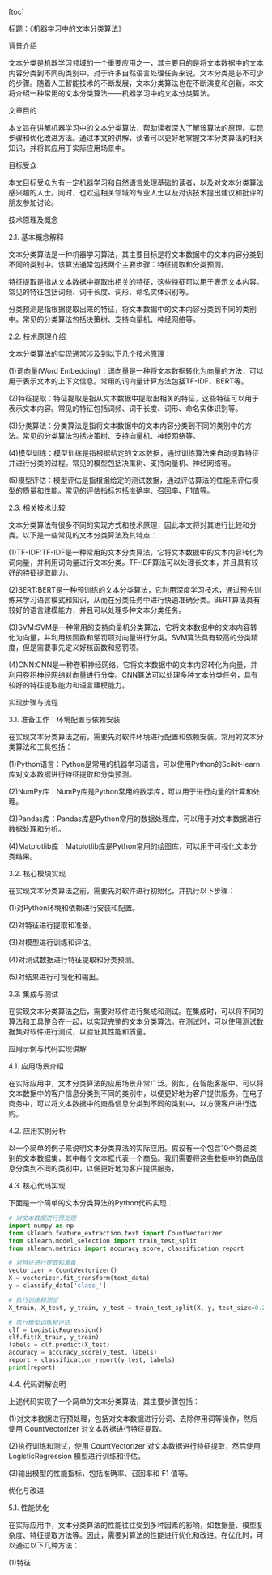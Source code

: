 
[toc]                    
                
                
标题：《机器学习中的文本分类算法》

背景介绍

文本分类是机器学习领域的一个重要应用之一，其主要目的是将文本数据中的文本内容分类到不同的类别中。对于许多自然语言处理任务来说，文本分类是必不可少的步骤。随着人工智能技术的不断发展，文本分类算法也在不断演变和创新。本文将介绍一种常用的文本分类算法——机器学习中的文本分类算法。

文章目的

本文旨在讲解机器学习中的文本分类算法，帮助读者深入了解该算法的原理、实现步骤和优化改进方法。通过本文的讲解，读者可以更好地掌握文本分类算法的相关知识，并将其应用于实际应用场景中。

目标受众

本文目标受众为有一定机器学习和自然语言处理基础的读者，以及对文本分类算法感兴趣的人士。同时，也欢迎相关领域的专业人士以及对该技术提出建议和批评的朋友参加讨论。

技术原理及概念

2.1. 基本概念解释

文本分类算法是一种机器学习算法，其主要目标是将文本数据中的文本内容分类到不同的类别中。该算法通常包括两个主要步骤：特征提取和分类预测。

特征提取是指从文本数据中提取出相关的特征，这些特征可以用于表示文本内容。常见的特征包括词频、词干长度、词形、命名实体识别等。

分类预测是指根据提取出来的特征，将文本数据中的文本内容分类到不同的类别中。常见的分类算法包括决策树、支持向量机、神经网络等。

2.2. 技术原理介绍

文本分类算法的实现通常涉及到以下几个技术原理：

(1)词向量(Word Embedding)：词向量是一种将文本数据转化为向量的方法，可以用于表示文本的上下文信息。常用的词向量计算方法包括TF-IDF、BERT等。

(2)特征提取：特征提取是指从文本数据中提取出相关的特征，这些特征可以用于表示文本内容。常见的特征包括词频、词干长度、词形、命名实体识别等。

(3)分类算法：分类算法是指将文本数据中的文本内容分类到不同的类别中的方法。常见的分类算法包括决策树、支持向量机、神经网络等。

(4)模型训练：模型训练是指根据给定的文本数据，通过训练算法来自动提取特征并进行分类的过程。常见的模型包括决策树、支持向量机、神经网络等。

(5)模型评估：模型评估是指根据给定的测试数据，通过评估算法的性能来评估模型的质量和性能。常见的评估指标包括准确率、召回率、F1值等。

2.3. 相关技术比较

文本分类算法有很多不同的实现方式和技术原理，因此本文将对其进行比较和分类。以下是一些常见的文本分类算法及其特点：

(1)TF-IDF:TF-IDF是一种常用的文本分类算法，它将文本数据中的文本内容转化为词向量，并利用词向量进行文本分类。TF-IDF算法可以处理长文本，并且具有较好的特征提取能力。

(2)BERT:BERT是一种预训练的文本分类算法，它利用深度学习技术，通过预先训练来学习语言模式和知识，从而在分类任务中进行快速准确分类。BERT算法具有较好的语言建模能力，并且可以处理多种文本分类任务。

(3)SVM:SVM是一种常用的支持向量机分类算法，它将文本数据中的文本内容转化为向量，并利用核函数和惩罚项对向量进行分类。SVM算法具有较高的分类精度，但是需要事先定义好核函数和惩罚项。

(4)CNN:CNN是一种卷积神经网络，它将文本数据中的文本内容转化为向量，并利用卷积神经网络对向量进行分类。CNN算法可以处理多种文本分类任务，具有较好的特征提取能力和语言建模能力。

实现步骤与流程

3.1. 准备工作：环境配置与依赖安装

在实现文本分类算法之前，需要先对软件环境进行配置和依赖安装。常用的文本分类算法和工具包括：

(1)Python语言：Python是常用的机器学习语言，可以使用Python的Scikit-learn库对文本数据进行特征提取和分类预测。

(2)NumPy库：NumPy库是Python常用的数学库，可以用于进行向量的计算和处理。

(3)Pandas库：Pandas库是Python常用的数据处理库，可以用于对文本数据进行数据处理和分析。

(4)Matplotlib库：Matplotlib库是Python常用的绘图库，可以用于可视化文本分类结果。

3.2. 核心模块实现

在实现文本分类算法之前，需要先对软件进行初始化，并执行以下步骤：

(1)对Python环境和依赖进行安装和配置。

(2)对特征进行提取和准备。

(3)对模型进行训练和评估。

(4)对测试数据进行特征提取和分类预测。

(5)对结果进行可视化和输出。

3.3. 集成与测试

在实现文本分类算法之后，需要对软件进行集成和测试。在集成时，可以将不同的算法和工具整合在一起，以实现完整的文本分类算法。在测试时，可以使用测试数据集对软件进行测试，以验证其性能和质量。

应用示例与代码实现讲解

4.1. 应用场景介绍

在实际应用中，文本分类算法的应用场景非常广泛。例如，在智能客服中，可以将文本数据中的客户信息分类到不同的类别中，以便更好地为客户提供服务。在电子商务中，可以将文本数据中的商品信息分类到不同的类别中，以方便客户进行选购。

4.2. 应用实例分析

以一个简单的例子来说明文本分类算法的实际应用。假设有一个包含10个商品类别的文本数据集，其中每个文本框代表一个商品。我们需要将这些数据中的商品信息分类到不同的类别中，以便更好地为客户提供服务。

4.3. 核心代码实现

下面是一个简单的文本分类算法的Python代码实现：

```python
# 对文本数据进行预处理
import numpy as np
from sklearn.feature_extraction.text import CountVectorizer
from sklearn.model_selection import train_test_split
from sklearn.metrics import accuracy_score, classification_report

# 对特征进行提取和准备
vectorizer = CountVectorizer()
X = vectorizer.fit_transform(text_data)
y = classify_data['class_']

# 执行训练和测试
X_train, X_test, y_train, y_test = train_test_split(X, y, test_size=0.2, random_state=42)

# 执行模型训练和评估
clf = LogisticRegression()
clf.fit(X_train, y_train)
labels = clf.predict(X_test)
accuracy = accuracy_score(y_test, labels)
report = classification_report(y_test, labels)
print(report)
```

4.4. 代码讲解说明

上述代码实现了一个简单的文本分类算法，其主要步骤包括：

(1)对文本数据进行预处理，包括对文本数据进行分词、去除停用词等操作，然后使用 CountVectorizer 对文本数据进行特征提取。

(2)执行训练和测试，使用 CountVectorizer 对文本数据进行特征提取，然后使用 LogisticRegression 模型进行训练和评估。

(3)输出模型的性能指标，包括准确率、召回率和 F1 值等。

优化与改进

5.1. 性能优化

在实际应用中，文本分类算法的性能往往受到多种因素的影响，如数据量、模型复杂度、特征提取方法等。因此，需要对算法的性能进行优化和改进。在优化时，可以通过以下几种方法：

(1)特征

